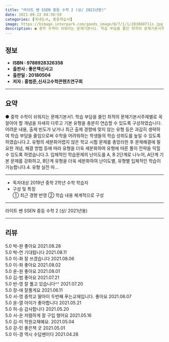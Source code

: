 ```yaml
---
title: "라이트 쎈 SSEN 중등 수학 2 (상/ 2021년용)"
date: 2021-09-22 04:30:59
categories: [국내도서, 중등학습서]
image: https://bimage.interpark.com/goods_image/0/7/1/1/283860711s.jpg
description: ● 중학 수학이 쉬워지는 문제기본서1. 학습 부담을 줄인 최적의 문제기본서주제별로 꼭 알아야 할 개념을 자세히 다루고 기본 유형을 충분히 연습할 수 있도록 구성하였습니다. 어려운 내용, 출제 빈도가 낮거나 최근 출제 경향에 맞지 않는 유형 등은 과감히 생략하여 학습 부담을 줄임으로써
---
```


## **정보**

- **ISBN : 9788928326358**
- **출판사 : 좋은책신사고**
- **출판일 : 20180504**
- **저자 : 홍범준,신사고수학콘텐츠연구회**

------



## **요약**

●  중학 수학이 쉬워지는 문제기본서1. 학습 부담을 줄인 최적의 문제기본서주제별로 꼭 알아야 할 개념을 자세히 다루고 기본 유형을 충분히 연습할 수 있도록 구성하였습니다. 어려운 내용, 출제 빈도가 낮거나 최근 출제 경향에 맞지 않는 유형 등은 과감히 생략하여 학습 부담을 줄임으로써 수학을 어려워하는 학생들의 학습 성취도를 높일 수 있도록 하였습니다.2. 유형의 세분화어렵지 않은 학교 시험 문제를 총망라한 후 문제해결에 필요한 개념, 해결 방법 등에 따라 유형을 더욱 세분화하여 유형에 따른 풀이 전략을 익힐 수 있도록 하였습니다.3. 입체적인 학습문제의 난이도를 A, B 2단계로 나누어, A단계 기본 문제를 강화하고, B단계 유형을 더욱 세분화하여 난이도별, 유형별 입체적인 학습이 가능합니다.4. 유형 실전 마...

------

- 독자대상  2019년 중학 2학년 수학 학습자
- 구성 및 특징  
① 최근 경향 반영
② 학습 내용 체계적으로 구성

------


라이트 쎈 SSEN 중등 수학 2 (상/ 2021년용) 

------


## **리뷰** 

5.0 박-완 좋아요 2021.08.28 <br/>5.0 박-연 기대됩니다 2021.08.11 <br/>5.0 이-화 잘 쓰겠습니다  2021.08.06 <br/>5.0 이-화 좋아요 2021.08.02 <br/>5.0 윤-원 좋아요 2021.08.01 <br/>5.0 김-범 좋아요 2021.07.21 <br/>5.0 반-영 잘 풀고 있습니다^^  2021.07.20 <br/>5.0 장-애 잘풀게요 2021.06.11 <br/>5.0 서-영 중학교 딸아이 두번째 푸는교재입니다. 좋아요 2021.06.07 <br/>5.0 윤-열 아이가 좋아합니다 2021.05.21 <br/>5.0 허-승 감사합니다 2021.05.20 <br/>5.0 서-운 저렴하게 잘 구입 했어요  2021.05.16 <br/>5.0 김-미 학원교재예요.  2021.05.04 <br/>5.0 강-민 좋은책 굿 2021.05.01 <br/>5.0 이-경 역시 수답쎈이다 2021.04.28 <br/>